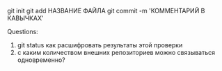 git init
git add НАЗВАНИЕ ФАЙЛА
git commit -m 'КОММЕНТАРИЙ В КАВЫЧКАХ'


Questions:
1. git status как расшифровать результаты этой проверки
2. с каким количеством внешних репозиториев можно связываться одновременно?
